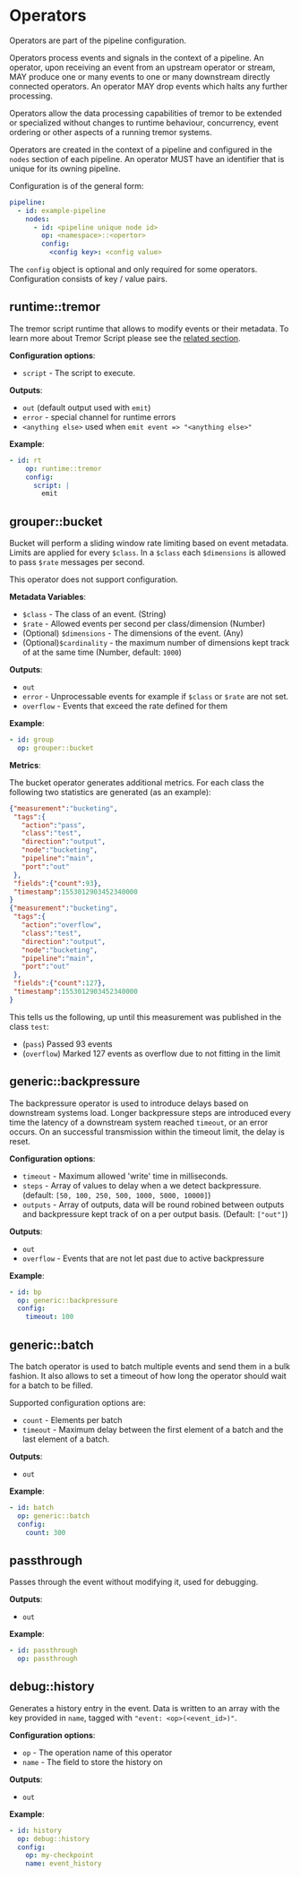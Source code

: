 # Operators

Operators are part of the pipeline configuration. 

Operators process events and signals in the context of a pipeline. An operator, upon receiving
an event from an upstream operator or stream, MAY produce one or many events to one or many
downstream directly connected operators. An operator MAY drop events which halts any further
processing.

Operators allow the data processing capabilities of tremor to be extended or specialized without
changes to runtime behaviour, concurrency, event ordering or other aspects of a running tremor
systems.

Operators are created in the context of a pipeline and configured in the `nodes` section of
each pipeline. An operator MUST have an identifier that is unique for its owning pipeline.

Configuration is of the general form:

```yaml
pipeline:
  - id: example-pipeline
    nodes:
      - id: <pipeline unique node id>
        op: <namespace>::<opertor>
        config: 
          <config key>: <config value>
```

The `config` object is optional and only required for some operators.
Configuration consists of key / value pairs.

## runtime::tremor

The tremor script runtime that allows to modify events or their metadata. To learn more about Tremor Script please see the [related section](../tremor-script).

**Configuration options**:

* `script` - The script to execute.

**Outputs**:

* `out` (default output used with `emit`)
* `error` - special channel for runtime errors
* `<anything else>` used when `emit event => "<anything else>"`

**Example**:

```yaml
- id: rt
    op: runtime::tremor
    config:
      script: |
        emit
```

## grouper::bucket

Bucket will perform a sliding window rate limiting based on event metadata. Limits are applied for every `$class`. In a `$class` each `$dimensions`  is allowed to pass `$rate` messages per second.

This operator does not support configuration.

**Metadata Variables**:

* `$class` - The class of an event. (String)
* `$rate` - Allowed events per second per class/dimension (Number)
* (Optional) `$dimensions` - The dimensions of the event. (Any)
* (Optional)`$cardinality` - the maximum number of dimensions kept track of at the same time (Number, default: `1000`)

**Outputs**:

* `out`
* `error` - Unprocessable events for example if `$class` or `$rate` are not set.
* `overflow` - Events that exceed the rate defined for them

**Example**:

```yaml
- id: group
  op: grouper::bucket
```

**Metrics**:

The bucket operator generates additional metrics. For each class the following two statistics are generated (as an example):

```json
{"measurement":"bucketing",
 "tags":{
   "action":"pass",
   "class":"test",
   "direction":"output",
   "node":"bucketing",
   "pipeline":"main",
   "port":"out"
 },
 "fields":{"count":93},
 "timestamp":1553012903452340000
}
{"measurement":"bucketing",
 "tags":{
   "action":"overflow",
   "class":"test",
   "direction":"output",
   "node":"bucketing",
   "pipeline":"main",
   "port":"out"
 },
 "fields":{"count":127},
 "timestamp":1553012903452340000
}
```

This tells us the following, up until this measurement was published in the class `test`:

* (`pass`) Passed 93 events 
* (`overflow`) Marked 127 events as overflow due to not fitting in the limit

## generic::backpressure

The backpressure operator is used to introduce delays based on downstream systems load. Longer backpressure steps are introduced every time the latency of a downstream system reached `timeout`, or an error occurs. On an successful transmission within the timeout limit, the delay is reset.

**Configuration options**:

* `timeout` - Maximum allowed 'write' time in milliseconds.
* `steps` - Array of values to delay when a we detect backpressure. (default: `[50, 100, 250, 500, 1000, 5000, 10000]`)
* `outputs` - Array of outputs, data will be round robined between outputs and backpressure kept track of on a per output basis. (Default: `["out"]`)

**Outputs**:

* `out`
* `overflow` - Events that are not let past due to active backpressure

**Example**:

```yaml
- id: bp
  op: generic::backpressure
  config:
    timeout: 100
```

## generic::batch

The batch operator is used to batch multiple events and send them in a bulk fashion. It also allows to set a timeout of how long the operator should wait for a batch to be filled.

Supported configuration options are:

* `count` - Elements per batch
* `timeout` - Maximum delay between the first element of a batch and the last element of a batch.

**Outputs**:

* `out`

**Example**:

```yaml
- id: batch
  op: generic::batch
  config:
    count: 300
```

## passthrough

Passes through the event without modifying it, used for debugging.

**Outputs**:

* `out`

**Example**:

```yaml
- id: passthrough
  op: passthrough
```

## debug::history

Generates a history entry in the event. Data is written to an array with the key provided in `name`, tagged with `"event: <op>(<event_id>)"`.

**Configuration options**:

* `op` - The operation name of this operator
* `name` - The field to store the history on

**Outputs**:

* `out`

**Example**:

```yaml
- id: history
  op: debug::history
  config:
    op: my-checkpoint
    name: event_history
```

